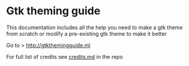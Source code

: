 # Gtk theming guide

This documentation includes all the help you need to make a gtk theme from scratch or modify a pre-existing gtk theme to make it better

Go to > http://gtkthemingguide.ml

For full list of credits see [credits.md](credits.md) in the repo


